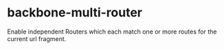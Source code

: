 backbone-multi-router
=====================

Enable independent Routers which each match one or more routes for the current url fragment.
